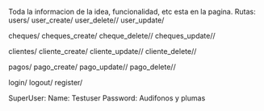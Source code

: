 Toda la informacion de la idea, funcionalidad, etc esta en la pagina.
Rutas: 
  users/
  user_create/
  user_delete/<id>/
  user_update/<id>
  
  cheques/
  cheques_create/
  cheque_delete/<id>/
  cheques_update/<id>/
  
  clientes/
  cliente_create/
  cliente_update/<id>/
  cliente_delete/<id>/
  
  pagos/
  pago_create/
  pago_update/<id>/
  pago_delete/<id>/
  
  login/
  logout/
  register/

SuperUser:
  Name: Testuser
  Password: Audifonos y plumas
  
